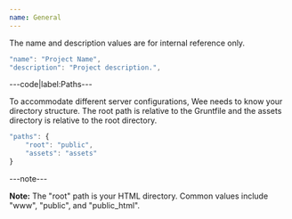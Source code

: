 ```yaml
---
name: General
---
```


The name and description values are for internal reference only.

```javascript
"name": "Project Name",
"description": "Project description.",
```

---code|label:Paths---

To accommodate different server configurations, Wee needs to know your directory structure. The root path is relative to the Gruntfile and the assets directory is relative to the root directory.

```javascript
"paths": {
	"root": "public",
	"assets": "assets"
}
```

---note---

**Note:** The "root" path is your HTML directory. Common values include "www", "public", and "public_html".